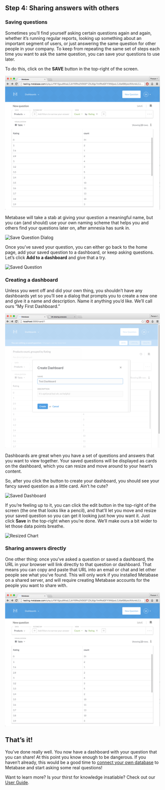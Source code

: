 ## Step 4: Sharing answers with others

### Saving questions

Sometimes you’ll find yourself asking certain questions again and again, whether it’s running regular reports, looking up something about an important segment of users, or just answering the same question for other people in your company. To keep from repeating the same set of steps each time you want to ask the same question, you can save your questions to  use later.

To do this, click on the **SAVE** button in the top-right of the screen.

![savebutton](images/SaveButton.png)

Metabase will take a stab at giving your question a meaningful name, but you can (and should) use your own naming scheme that helps you and others find your questions later on, after amnesia has sunk in.

![Save Question Dialog](images/SaveQuestionDialog.png)

Once you’ve saved your question, you can either go back to the home page, add your saved question to a dashboard, or keep asking questions. Let’s click **Add to a dashboard** and give that a try.

![Saved Question](images/SavedQuestion.png)

### Creating a dashboard

Unless you went off and did your own thing, you shouldn’t have any dashboards yet so you’ll see a dialog that prompts you to create a new one and give it a name and description. Name it anything you’d like. We’ll call ours “My First Dashboard.”

![Create Dashboard](images/CreateDashboard.png)

Dashboards are great when you have a set of questions and answers that you want to view together. Your saved questions will be displayed as cards on the dashboard, which you can resize and move around to your heart’s content.

So, after you click the button to create your dashboard, you should see your fancy saved question as a little card. Ain’t he cute?

![Saved Dashboard](images/SavedDashboard.png)

If you’re feeling up to it, you can click the edit button in the top-right of the screen (the one that looks like a pencil), and that’ll let you move and resize your saved question so you can get it looking just how you want it. Just click **Save** in the top-right when you’re done. We’ll make ours a bit wider to let those data points breathe.

![Resized Chart](images/ResizedChart.png)

### Sharing answers directly

One other thing: once you’ve asked a question or saved a dashboard, the URL in your browser will link directly to that question or dashboard. That means you can copy and paste that URL into an email or chat and let other people see what you’ve found. This will only work if you installed Metabase on a shared server, and will require creating Metabase accounts for the people you want to share with.

![shareableurl](./images/ShareableURL.png)

## That’s it!
You’ve done really well. You now have a dashboard with your question that you can share! At this point you know enough to be dangerous. If you haven’t already, this would be a good time to [connect your own database](../users-guide/02-connecting-metabase.md) to Metabase and start asking some real questions!

Want to learn more? Is your thirst for knowledge insatiable? Check out our [User Guide](../users-guide/start.md).
